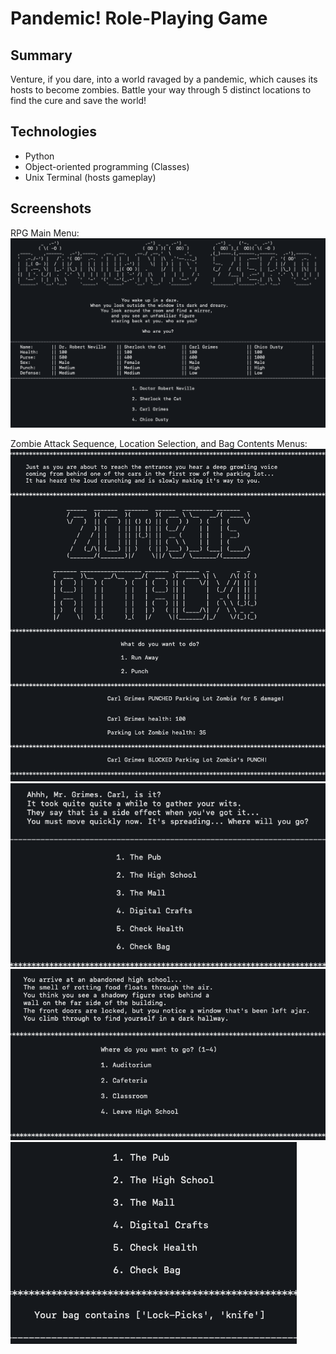 # Pandemic! Role-Playing Game

## Summary

Venture, if you dare, into a world ravaged by a pandemic, which causes its hosts to become zombies. Battle your way through 5 distinct locations to find the cure and save the world!

## Technologies

* Python
* Object-oriented programming (Classes)
* Unix Terminal (hosts gameplay)

## Screenshots

RPG Main Menu:
![RPG Main Menu](images/main_menu.png)

Zombie Attack Sequence, Location Selection, and Bag Contents Menus:
![Zombie Attack](images/zombie_attack.png)
![Location Selection](images/location_selection_menu.png)
![Highschool](images/highschool_menu.png)
![Location and Bag](images/bag_contents.png)
